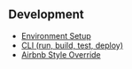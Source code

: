 ## Development

* [Environment Setup](./Setup.md)
* [CLI (run, build, test, deploy)](./Commands.md)
* [Airbnb Style Override](./StyleOverride.md)